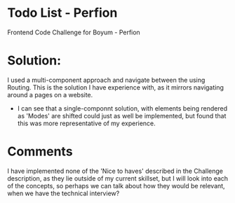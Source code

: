 # Todo List - Perfion
 Frontend Code Challenge for Boyum - Perfion

# Solution: 
I used a multi-component approach and navigate between the using Routing. This is the solution I have experience with, as it mirrors navigating around a pages on a website.
- I can see that a single-componnt solution, with elements being rendered as 'Modes' are shifted could just as well be implemented, but found that this was more representative of my experience.

# Comments
I have implemented none of the 'Nice to haves' described in the Challenge description, as they lie outside of my current skillset, but I will look into each of the concepts, so perhaps we can talk about how they would be relevant, when we have the technical interview?
